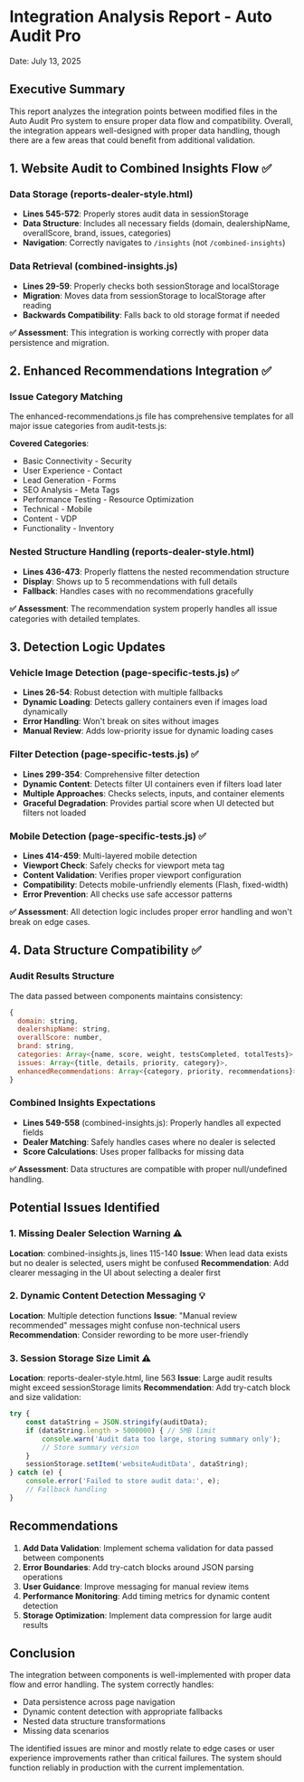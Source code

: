 # Integration Analysis Report - Auto Audit Pro
Date: July 13, 2025

## Executive Summary
This report analyzes the integration points between modified files in the Auto Audit Pro system to ensure proper data flow and compatibility. Overall, the integration appears well-designed with proper data handling, though there are a few areas that could benefit from additional validation.

## 1. Website Audit to Combined Insights Flow ✅

### Data Storage (reports-dealer-style.html)
- **Lines 545-572**: Properly stores audit data in sessionStorage
- **Data Structure**: Includes all necessary fields (domain, dealershipName, overallScore, brand, issues, categories)
- **Navigation**: Correctly navigates to `/insights` (not `/combined-insights`)

### Data Retrieval (combined-insights.js)
- **Lines 29-59**: Properly checks both sessionStorage and localStorage
- **Migration**: Moves data from sessionStorage to localStorage after reading
- **Backwards Compatibility**: Falls back to old storage format if needed

**✅ Assessment**: This integration is working correctly with proper data persistence and migration.

## 2. Enhanced Recommendations Integration ✅

### Issue Category Matching
The enhanced-recommendations.js file has comprehensive templates for all major issue categories from audit-tests.js:

**Covered Categories**:
- Basic Connectivity - Security
- User Experience - Contact
- Lead Generation - Forms
- SEO Analysis - Meta Tags
- Performance Testing - Resource Optimization
- Technical - Mobile
- Content - VDP
- Functionality - Inventory

### Nested Structure Handling (reports-dealer-style.html)
- **Lines 436-473**: Properly flattens the nested recommendation structure
- **Display**: Shows up to 5 recommendations with full details
- **Fallback**: Handles cases with no recommendations gracefully

**✅ Assessment**: The recommendation system properly handles all issue categories with detailed templates.

## 3. Detection Logic Updates

### Vehicle Image Detection (page-specific-tests.js) ✅
- **Lines 26-54**: Robust detection with multiple fallbacks
- **Dynamic Loading**: Detects gallery containers even if images load dynamically
- **Error Handling**: Won't break on sites without images
- **Manual Review**: Adds low-priority issue for dynamic loading cases

### Filter Detection (page-specific-tests.js) ✅
- **Lines 299-354**: Comprehensive filter detection
- **Dynamic Content**: Detects filter UI containers even if filters load later
- **Multiple Approaches**: Checks selects, inputs, and container elements
- **Graceful Degradation**: Provides partial score when UI detected but filters not loaded

### Mobile Detection (page-specific-tests.js) ✅
- **Lines 414-459**: Multi-layered mobile detection
- **Viewport Check**: Safely checks for viewport meta tag
- **Content Validation**: Verifies proper viewport configuration
- **Compatibility**: Detects mobile-unfriendly elements (Flash, fixed-width)
- **Error Prevention**: All checks use safe accessor patterns

**✅ Assessment**: All detection logic includes proper error handling and won't break on edge cases.

## 4. Data Structure Compatibility ✅

### Audit Results Structure
The data passed between components maintains consistency:

```javascript
{
  domain: string,
  dealershipName: string,
  overallScore: number,
  brand: string,
  categories: Array<{name, score, weight, testsCompleted, totalTests}>,
  issues: Array<{title, details, priority, category}>,
  enhancedRecommendations: Array<{category, priority, recommendations}>
}
```

### Combined Insights Expectations
- **Lines 549-558** (combined-insights.js): Properly handles all expected fields
- **Dealer Matching**: Safely handles cases where no dealer is selected
- **Score Calculations**: Uses proper fallbacks for missing data

**✅ Assessment**: Data structures are compatible with proper null/undefined handling.

## Potential Issues Identified

### 1. Missing Dealer Selection Warning ⚠️
**Location**: combined-insights.js, lines 115-140
**Issue**: When lead data exists but no dealer is selected, users might be confused
**Recommendation**: Add clearer messaging in the UI about selecting a dealer first

### 2. Dynamic Content Detection Messaging 💡
**Location**: Multiple detection functions
**Issue**: "Manual review recommended" messages might confuse non-technical users
**Recommendation**: Consider rewording to be more user-friendly

### 3. Session Storage Size Limit ⚠️
**Location**: reports-dealer-style.html, line 563
**Issue**: Large audit results might exceed sessionStorage limits
**Recommendation**: Add try-catch block and size validation:

```javascript
try {
    const dataString = JSON.stringify(auditData);
    if (dataString.length > 5000000) { // 5MB limit
        console.warn('Audit data too large, storing summary only');
        // Store summary version
    }
    sessionStorage.setItem('websiteAuditData', dataString);
} catch (e) {
    console.error('Failed to store audit data:', e);
    // Fallback handling
}
```

## Recommendations

1. **Add Data Validation**: Implement schema validation for data passed between components
2. **Error Boundaries**: Add try-catch blocks around JSON parsing operations
3. **User Guidance**: Improve messaging for manual review items
4. **Performance Monitoring**: Add timing metrics for dynamic content detection
5. **Storage Optimization**: Implement data compression for large audit results

## Conclusion

The integration between components is well-implemented with proper data flow and error handling. The system correctly handles:
- Data persistence across page navigation
- Dynamic content detection with appropriate fallbacks
- Nested data structure transformations
- Missing data scenarios

The identified issues are minor and mostly relate to edge cases or user experience improvements rather than critical failures. The system should function reliably in production with the current implementation.